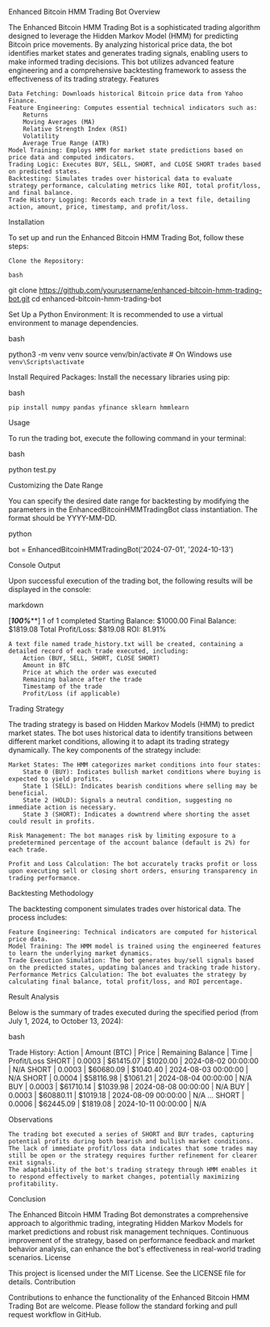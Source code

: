 Enhanced Bitcoin HMM Trading Bot
Overview

The Enhanced Bitcoin HMM Trading Bot is a sophisticated trading algorithm designed to leverage the Hidden Markov Model (HMM) for predicting Bitcoin price movements. By analyzing historical price data, the bot identifies market states and generates trading signals, enabling users to make informed trading decisions. This bot utilizes advanced feature engineering and a comprehensive backtesting framework to assess the effectiveness of its trading strategy.
Features

    Data Fetching: Downloads historical Bitcoin price data from Yahoo Finance.
    Feature Engineering: Computes essential technical indicators such as:
        Returns
        Moving Averages (MA)
        Relative Strength Index (RSI)
        Volatility
        Average True Range (ATR)
    Model Training: Employs HMM for market state predictions based on price data and computed indicators.
    Trading Logic: Executes BUY, SELL, SHORT, and CLOSE SHORT trades based on predicted states.
    Backtesting: Simulates trades over historical data to evaluate strategy performance, calculating metrics like ROI, total profit/loss, and final balance.
    Trade History Logging: Records each trade in a text file, detailing action, amount, price, timestamp, and profit/loss.

Installation

To set up and run the Enhanced Bitcoin HMM Trading Bot, follow these steps:

    Clone the Repository:

    bash

git clone https://github.com/yourusername/enhanced-bitcoin-hmm-trading-bot.git
cd enhanced-bitcoin-hmm-trading-bot

Set Up a Python Environment: It is recommended to use a virtual environment to manage dependencies.

bash

python3 -m venv venv
source venv/bin/activate  # On Windows use `venv\Scripts\activate`

Install Required Packages: Install the necessary libraries using pip:

bash

    pip install numpy pandas yfinance sklearn hmmlearn

Usage

To run the trading bot, execute the following command in your terminal:

bash

python test.py

Customizing the Date Range

You can specify the desired date range for backtesting by modifying the parameters in the EnhancedBitcoinHMMTradingBot class instantiation. The format should be YYYY-MM-DD.

python

bot = EnhancedBitcoinHMMTradingBot('2024-07-01', '2024-10-13')

Console Output

Upon successful execution of the trading bot, the following results will be displayed in the console:

markdown

[*********************100%***********************]  1 of 1 completed
Starting Balance: $1000.00
Final Balance: $1819.08
Total Profit/Loss: $819.08
ROI: 81.91%

    A text file named trade_history.txt will be created, containing a detailed record of each trade executed, including:
        Action (BUY, SELL, SHORT, CLOSE SHORT)
        Amount in BTC
        Price at which the order was executed
        Remaining balance after the trade
        Timestamp of the trade
        Profit/Loss (if applicable)

Trading Strategy

The trading strategy is based on Hidden Markov Models (HMM) to predict market states. The bot uses historical data to identify transitions between different market conditions, allowing it to adapt its trading strategy dynamically. The key components of the strategy include:

    Market States: The HMM categorizes market conditions into four states:
        State 0 (BUY): Indicates bullish market conditions where buying is expected to yield profits.
        State 1 (SELL): Indicates bearish conditions where selling may be beneficial.
        State 2 (HOLD): Signals a neutral condition, suggesting no immediate action is necessary.
        State 3 (SHORT): Indicates a downtrend where shorting the asset could result in profits.

    Risk Management: The bot manages risk by limiting exposure to a predetermined percentage of the account balance (default is 2%) for each trade.

    Profit and Loss Calculation: The bot accurately tracks profit or loss upon executing sell or closing short orders, ensuring transparency in trading performance.

Backtesting Methodology

The backtesting component simulates trades over historical data. The process includes:

    Feature Engineering: Technical indicators are computed for historical price data.
    Model Training: The HMM model is trained using the engineered features to learn the underlying market dynamics.
    Trade Execution Simulation: The bot generates buy/sell signals based on the predicted states, updating balances and tracking trade history.
    Performance Metrics Calculation: The bot evaluates the strategy by calculating final balance, total profit/loss, and ROI percentage.

Result Analysis

Below is the summary of trades executed during the specified period (from July 1, 2024, to October 13, 2024):

bash

Trade History:
Action | Amount (BTC) | Price | Remaining Balance | Time | Profit/Loss
SHORT | 0.0003 | $61415.07 | $1020.00 | 2024-08-02 00:00:00 | N/A
SHORT | 0.0003 | $60680.09 | $1040.40 | 2024-08-03 00:00:00 | N/A
SHORT | 0.0004 | $58116.98 | $1061.21 | 2024-08-04 00:00:00 | N/A
BUY | 0.0003 | $61710.14 | $1039.98 | 2024-08-08 00:00:00 | N/A
BUY | 0.0003 | $60880.11 | $1019.18 | 2024-08-09 00:00:00 | N/A
...
SHORT | 0.0006 | $62445.09 | $1819.08 | 2024-10-11 00:00:00 | N/A

Observations

    The trading bot executed a series of SHORT and BUY trades, capturing potential profits during both bearish and bullish market conditions.
    The lack of immediate profit/loss data indicates that some trades may still be open or the strategy requires further refinement for clearer exit signals.
    The adaptability of the bot's trading strategy through HMM enables it to respond effectively to market changes, potentially maximizing profitability.

Conclusion

The Enhanced Bitcoin HMM Trading Bot demonstrates a comprehensive approach to algorithmic trading, integrating Hidden Markov Models for market predictions and robust risk management techniques. Continuous improvement of the strategy, based on performance feedback and market behavior analysis, can enhance the bot's effectiveness in real-world trading scenarios.
License

This project is licensed under the MIT License. See the LICENSE file for details.
Contribution

Contributions to enhance the functionality of the Enhanced Bitcoin HMM Trading Bot are welcome. Please follow the standard forking and pull request workflow in GitHub.
